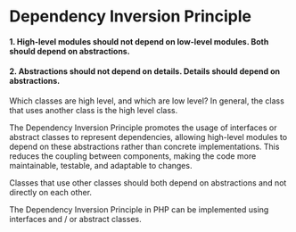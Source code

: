 # Dependency Inversion Principle

#### 1. High-level modules should not depend on low-level modules. Both should depend on abstractions.

#### 2. Abstractions should not depend on details. Details should depend on abstractions.

Which classes are high level, and which are low level? In general, the class that uses another class is the high level class.

The Dependency Inversion Principle promotes the usage of interfaces or abstract classes to represent dependencies, allowing high-level modules to depend on these abstractions rather than concrete implementations. This reduces the coupling between components, making the code more maintainable, testable, and adaptable to changes.

Classes that use other classes should both depend on abstractions and not directly on each other.

The Dependency Inversion Principle in PHP can be implemented using interfaces and / or abstract classes.

